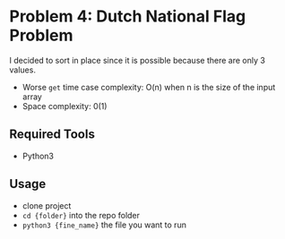 # Problem 4: Dutch National Flag Problem

I decided to sort in place since it is possible because there are only 3 values.

* Worse `get` time case complexity: O(n)    when n is the size of the input array
* Space complexity: 0(1)
    
    
## Required Tools
* Python3

## Usage
* clone project
* `cd {folder}` into the repo folder
* `python3 {fine_name}` the file you want to run